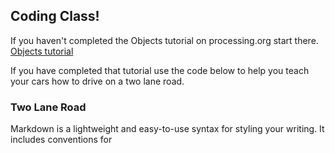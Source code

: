 ## Coding Class!

If you haven't completed the Objects tutorial on processing.org start there. [Objects tutorial](https://processing.org/tutorials/objects/)

If you have completed that tutorial use the code below to help you teach your cars how to drive on a two lane road.

### Two Lane Road

Markdown is a lightweight and easy-to-use syntax for styling your writing. It includes conventions for
